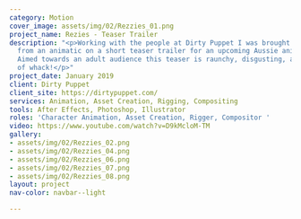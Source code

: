 ```yaml
---
category: Motion
cover_image: assets/img/02/Rezzies_01.png
project_name: Rezies - Teaser Trailer
description: "<p>Working with the people at Dirty Puppet I was brought on to work
  from an animatic on a short teaser trailer for an upcoming Aussie animated cartoon.
  Aimed towards an adult audience this teaser is raunchy, disgusting, and all kinds
  of whack!</p>"
project_date: January 2019
client: Dirty Puppet
client_site: https://dirtypuppet.com/
services: Animation, Asset Creation, Rigging, Compositing
tools: After Effects, Photoshop, Illustrator
roles: 'Character Animation, Asset Creation, Rigger, Compositor '
video: https://www.youtube.com/watch?v=D9kMcloM-TM
gallery:
- assets/img/02/Rezzies_02.png
- assets/img/02/Rezzies_04.png
- assets/img/02/Rezzies_06.png
- assets/img/02/Rezzies_07.png
- assets/img/02/Rezzies_08.png
layout: project
nav-color: navbar--light

---
```

